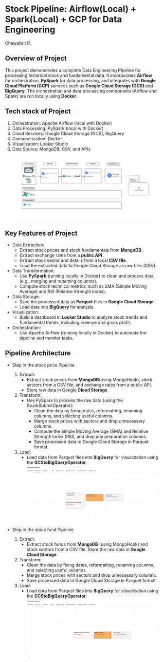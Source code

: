 # Stock Pipeline: Airflow(Local) + Spark(Local) + GCP for Data Engineering
Chawalwit P.

## Overview of Project
This project demonstrates a complete Data Engineering Pipeline for processing historical stock and fundamental data.
It incorporates **Airflow** for orchestration, **PySpark** for data processing, and integrates with **Google Cloud Platform (GCP)** services such as **Google Cloud Storage (GCS)** and **BigQuery**.
The orchestration and data processing components (Airflow and Spark) are run locally using **Docker**.

## Tech stack of Project
1. Orchestration: Apache Airflow (local with Docker)
2. Data Processing: PySpark (local with Docker)
3. Cloud Services: Google Cloud Storage (GCS), BigQuery
4. Containerization: Docker
5. Visualization: Looker Studio
6. Data Source: MongoDB, CSV, and APIs
![Data Engineering Architecture](images/de-architecture-diagram.png)

## Key Features of Project
- Data Extraction:
  - Extract stock prices and stock fundamentals from **MongoDB**.
  - Extract exchange rates from a **public API**.
  - Extract stock sector and details from a local **CSV file**.
  - Load the extracted data to Google Cloud Storage as raw files (CSV).
- Data Transformation:
  - Use **PySpark** (running locally in Docker) to clean and process data (e.g., merging and renaming columns).
  - Compute stock technical metrics, such as SMA (Simple Moving Average) and RSI (Relative Strength Index).
- Data Storage:
  - Save the processed data as **Parquet** files in **Google Cloud Storage**.
  - Load data into **BigQuery** for analysis.
- Visualization:
  - Build a dashboard in **Looker Studio** to analyze stock trends and fundamental trends, including revenue and gross profit.
- Orchestration:
  - Use Apache Airflow (running locally in Docker) to automate the pipeline and monitor tasks.
 
## Pipeline Architecture
- Step in the stock price Pipeline
  1. Extract:
      - Extract stock prices from **MongoDB**(using MongoHook), stock sectors from a CSV file, and exchange rates from a public API.
      - Store raw data in Google **Cloud Storage**.
  2. Transform:
      - Use PySpark to process the raw data (using the SparkSubmitOperator):
        - Clean the data by fixing dates, reformatting, renaming columns, and selecting useful columns.
        - Merge stock prices with sectors and drop unnecessary columns.
        - Compute the Simple Moving Average (SMA) and Relative Strength Index (RSI), and drop any preparation columns.
        - Save processed data to Google Cloud Storage in Parquet format.
  3. Load:
        - Load data from Parquet files into **BigQuery** for visualization using the **GCStoBigQueryOperator**.
  ![Stock Price Pipeline](images/stock_price_pipeline.png)

- Step in the stock fund Pipeline
  1. Extract:
      - Extract stock funds from **MongoDB** (using MongoHook) and stock sectors from a CSV file. Store the raw data in **Google Cloud Storage**.
  2. Transform:
      - Clean the data by fixing dates, reformatting, renaming columns, and selecting useful columns.
      - Merge stock prices with sectors and drop unnecessary columns.
      - Save processed data to Google Cloud Storage in Parquet format.
  3. Load:
      - Load data from Parquet files into **BigQuery** for visualization using the **GCStoBigQueryOperator**.
  ![Stock Price Pipeline](images/stock_fund_pipeline.png)
